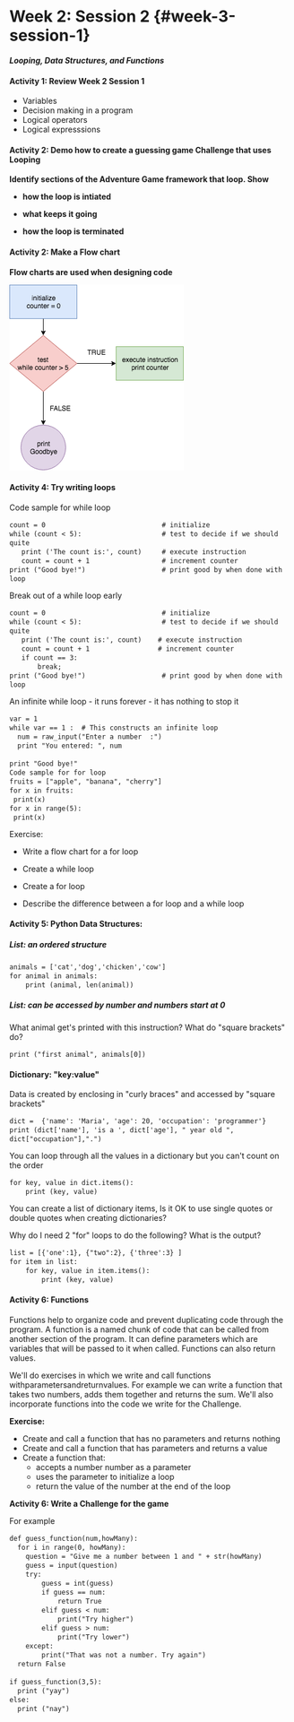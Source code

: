 # Week 2: Session 2 {#week-3-session-1}

_**Looping, Data Structures, and Functions**_

#### Activity 1: Review Week 2 Session 1

* Variables
* Decision making in a program
* Logical operators
* Logical expresssions

#### **Activity 2: Demo how to create a guessing game Challenge that uses Looping**

**Identify sections of the Adventure Game framework that loop. Show**

* **how the loop is intiated**

* **what keeps it going**

* **how the loop is terminated**

#### **Activity 2: Make a Flow chart**

**Flow charts are used when designing code**

![](/assets/flow-chart-while.png)

#### **Activity 4: Try writing loops**

Code sample for while loop

```
count = 0                             # initialize
while (count < 5):                    # test to decide if we should quite
   print ('The count is:', count)     # execute instruction
   count = count + 1                  # increment counter
print ("Good bye!")                   # print good by when done with loop
```

Break out of a while loop early

```
count = 0                             # initialize
while (count < 5):                    # test to decide if we should quite
   print ('The count is:', count)    # execute instruction
   count = count + 1                 # increment counter
   if count == 3:
       break;
print ("Good bye!")                   # print good by when done with loop
```

An infinite while loop - it runs forever - it has nothing to stop it

```
var = 1
while var == 1 :  # This constructs an infinite loop
  num = raw_input("Enter a number  :")
  print "You entered: ", num

print "Good bye!"
Code sample for for loop
fruits = ["apple", "banana", "cherry"]
for x in fruits:
 print(x)
for x in range(5):
 print(x)
```

Exercise:

* Write a flow chart for a for loop

* Create a while loop

* Create a for loop

* Describe the difference between a for loop and a while loop

#### Activity 5: Python Data Structures:

##### List: an ordered structure

```
animals = ['cat','dog','chicken','cow']
for animal in animals:
    print (animal, len(animal))
```

##### List: can be accessed by number and numbers start at 0

What animal get's printed with this instruction? What do "square brackets" do?

```
print ("first animal", animals[0])
```

#### Dictionary: "key:value"

Data is created by enclosing in "curly braces" and accessed by "square brackets"

```
dict =  {'name': 'Maria', 'age': 20, 'occupation': 'programmer'}
print (dict['name'], 'is a ', dict['age'], " year old ", dict["occupation"],".")
```

You can loop through all the values in a dictionary but you can't count on the order

```
for key, value in dict.items():
    print (key, value)
```

You can create a list of dictionary items,  Is it OK to use single quotes or double quotes when creating dictionaries?

Why do I need 2 "for" loops to do the following? What is the output?

```
list = [{'one':1}, {"two":2}, {'three':3} ]
for item in list:
    for key, value in item.items():
        print (key, value)
```

#### **Activity 6: Functions**

Functions help to organize code and prevent duplicating code through the program. A function is a named chunk of code that can be called from another section of the program. It can define parameters which are variables that will be passed to it when called. Functions can also return values.

We'll do exercises in which we write and call functions withparametersandreturnvalues. For example we can write a function that takes two numbers, adds them together and returns the sum. We'll also incorporate functions into the code we write for the Challenge.

**Exercise:**

* Create and call a function that has no parameters and returns nothing
* Create and call a function that has parameters and returns a value
* Create a function that:
  * accepts a number number as a parameter
  * uses the parameter to initialize a loop
  * return the value of the number at the end of the loop

**Activity 6: Write a Challenge for the game**

For example

```
def guess_function(num,howMany):
  for i in range(0, howMany):
    question = "Give me a number between 1 and " + str(howMany)
    guess = input(question)
    try:
        guess = int(guess)
        if guess == num:
            return True
        elif guess < num:
            print("Try higher")
        elif guess > num:
            print("Try lower")
    except:
        print("That was not a number. Try again")
  return False

if guess_function(3,5):
  print ("yay")
else:
  print ("nay")
```



